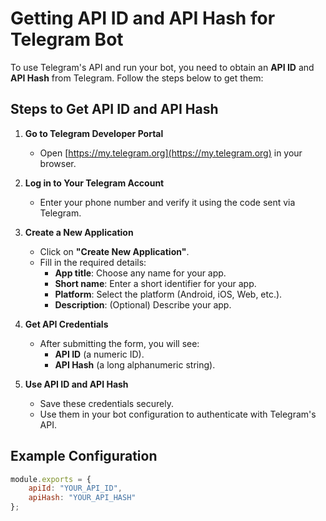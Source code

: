 # Getting API ID and API Hash for Telegram Bot

To use Telegram's API and run your bot, you need to obtain an **API ID** and **API Hash** from Telegram. Follow the steps below to get them:

## Steps to Get API ID and API Hash

1. **Go to Telegram Developer Portal**  
   - Open [https://my.telegram.org](https://my.telegram.org) in your browser.

2. **Log in to Your Telegram Account**  
   - Enter your phone number and verify it using the code sent via Telegram.

3. **Create a New Application**  
   - Click on **"Create New Application"**.
   - Fill in the required details:
     - **App title**: Choose any name for your app.
     - **Short name**: Enter a short identifier for your app.
     - **Platform**: Select the platform (Android, iOS, Web, etc.).
     - **Description**: (Optional) Describe your app.

4. **Get API Credentials**  
   - After submitting the form, you will see:
     - **API ID** (a numeric ID).
     - **API Hash** (a long alphanumeric string).

5. **Use API ID and API Hash**  
   - Save these credentials securely.
   - Use them in your bot configuration to authenticate with Telegram's API.

## Example Configuration
```js
module.exports = {
    apiId: "YOUR_API_ID",
    apiHash: "YOUR_API_HASH"
};
